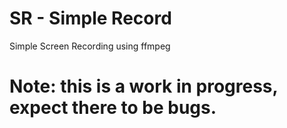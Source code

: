 # SR - Simple Record
Simple Screen Recording using ffmpeg

# Note: this is a work in progress, expect there to be bugs.
